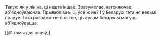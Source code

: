 Такую як у лініна, ці нешта іншае.
Зразумелае, натхняючае, аб'ядноўваючае. Прываблівае.
Ці ўсё ж не? І ў Беларусі гэта ня вельмі працуе.
Гэта разважанне пра тое, ці агулам беларусы могуць аб'ядноўвацца.

[[@ тэмы для эсэяў]]
